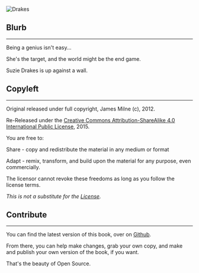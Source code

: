 ![Drakes](https://cdn.rawgit.com/shakna-israel/drakes/master/docs/img/frontCover.jpg)

## Blurb
----

Being a genius isn't easy...

She's the target, and the world might be the end game.

Suzie Drakes is up against a wall.

## Copyleft
----

Original released under full copyright, James Milne (c), 2012.

Re-Released under the [Creative Commons Attribution-ShareAlike 4.0 International Public License](https://creativecommons.org/licenses/by-sa/4.0/legalcode), 2015. 

You are free to: 

Share - copy and redistribute the material in any medium or format 

Adapt - remix, transform, and build upon the material for any purpose, even commercially. 

The licensor cannot revoke these freedoms as long as you follow the license terms. 

*This is not a substitute for the [License](https://creativecommons.org/licenses/by-sa/4.0/legalcode).*

## Contribute
---- 

You can find the latest version of this book, over on [Github](https://github.com/shakna-israel/drakes). 

From there, you can help make changes, grab your own copy, and make and publish your own version of the book, if you want. 

That's the beauty of Open Source.

